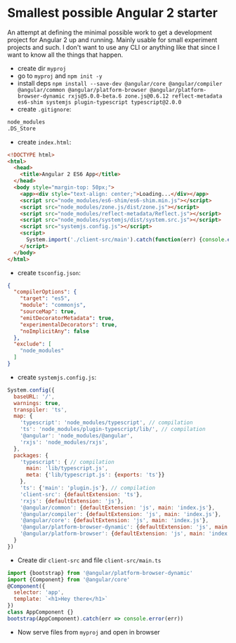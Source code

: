 # Smallest possible Angular 2 starter

An attempt at defining the minimal possible work to get a development project for Angular 2 up and running. Mainly usable for small experiment projects and such. I don't want to use any CLI or anything like that since I want to know all the things that happen.

- create dir `myproj`
- go to `myproj` and `npm init -y`
- install deps `npm install --save-dev @angular/core @angular/compiler @angular/common @angular/platform-browser @angular/platform-browser-dynamic rxjs@5.0.0-beta.6 zone.js@0.6.12 reflect-metadata es6-shim systemjs plugin-typescript typescript@2.0.0`
- create `.gitignore`:

```bash
node_modules
.DS_Store
```

- create `index.html`:

```html
<!DOCTYPE html>
<html>
  <head>
    <title>Angular 2 ES6 App</title>
  </head>
  <body style="margin-top: 50px;">
    <app><div style="text-align: center;">Loading...</div></app>
    <script src="node_modules/es6-shim/es6-shim.min.js"></script>
    <script src="node_modules/zone.js/dist/zone.js"></script>
    <script src="node_modules/reflect-metadata/Reflect.js"></script>
    <script src="node_modules/systemjs/dist/system.src.js"></script>
    <script src="systemjs.config.js"></script>
    <script>
      System.import('./client-src/main').catch(function(err) {console.error(err)})
    </script>
  </body>
</html>
```

- create `tsconfig.json`:

```json
{
  "compilerOptions": {
    "target": "es5",
    "module": "commonjs",
    "sourceMap": true,
    "emitDecoratorMetadata": true,
    "experimentalDecorators": true,
    "noImplicitAny": false
  },
  "exclude": [
    "node_modules"
  ]
}
```

- create `systemjs.config.js`:

```javascript
System.config({
  baseURL: '/',
  warnings: true,
  transpiler: 'ts',
  map: {
    'typescript': 'node_modules/typescript', // compilation
    'ts': 'node_modules/plugin-typescript/lib/', // compilation
    '@angular': 'node_modules/@angular',
    'rxjs': 'node_modules/rxjs',
  },
  packages: {
    'typescript': { // compilation
      main: 'lib/typescript.js',
      meta: {'lib/typescript.js': {exports: 'ts'}}
    },
    'ts': {'main': 'plugin.js'}, // compilation
    'client-src': {defaultExtension: 'ts'},
    'rxjs': {defaultExtension: 'js'},
    '@angular/common': {defaultExtension: 'js', main: 'index.js'},
    '@angular/compiler': {defaultExtension: 'js', main: 'index.js'},
    '@angular/core': {defaultExtension: 'js', main: 'index.js'},
    '@angular/platform-browser-dynamic': {defaultExtension: 'js', main: 'index.js'},
    '@angular/platform-browser': {defaultExtension: 'js', main: 'index.js'}
  }
})
```

- Create dir `client-src` and file `client-src/main.ts`

```javascript
import {bootstrap} from '@angular/platform-browser-dynamic'
import {Component} from '@angular/core'
@Component({
  selector: 'app',
  template: `<h1>Hey there</h1>`
})
class AppComponent {}
bootstrap(AppComponent).catch(err => console.error(err))
```

- Now serve files from `myproj` and open in browser